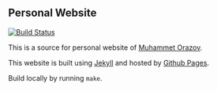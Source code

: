 ## Personal Website
[![Build Status](http://img.shields.io/travis/morazow/morazow.github.io.svg?style=flat-square)][travis]

This is a source for personal website of [Muhammet Orazov](http://morazow.com).

This website is built using [Jekyll](https://github.com/jekyll/jekyll) 
and hosted by [Github Pages](http://pages.github.com/).

Build locally by running `make`.

[travis]: http://travis-ci.org/morazow/morazow.github.io
